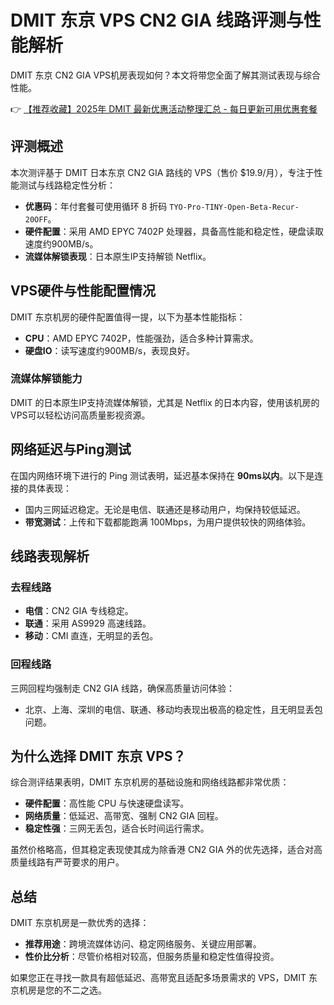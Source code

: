 # DMIT 东京 VPS CN2 GIA 线路评测与性能解析

DMIT 东京 CN2 GIA VPS机房表现如何？本文将带您全面了解其测试表现与综合性能。

👉 [【推荐收藏】2025年 DMIT 最新优惠活动整理汇总 - 每日更新可用优惠套餐](https://bit.ly/dmit_coupon)

## 评测概述

本次测评基于 DMIT 日本东京 CN2 GIA 路线的 VPS（售价 $19.9/月），专注于性能测试与线路稳定性分析：

- **优惠码**：年付套餐可使用循环 8 折码 `TYO-Pro-TINY-Open-Beta-Recur-20OFF`。
- **硬件配置**：采用 AMD EPYC 7402P 处理器，具备高性能和稳定性，硬盘读取速度约900MB/s。
- **流媒体解锁表现**：日本原生IP支持解锁 Netflix。

## VPS硬件与性能配置情况

DMIT 东京机房的硬件配置值得一提，以下为基本性能指标：
- **CPU**：AMD EPYC 7402P，性能强劲，适合多种计算需求。
- **硬盘IO**：读写速度约900MB/s，表现良好。
  
### 流媒体解锁能力
DMIT 的日本原生IP支持流媒体解锁，尤其是 Netflix 的日本内容，使用该机房的 VPS可以轻松访问高质量影视资源。

## 网络延迟与Ping测试

在国内网络环境下进行的 Ping 测试表明，延迟基本保持在 **90ms以内**。以下是连接的具体表现：
- 国内三网延迟稳定。无论是电信、联通还是移动用户，均保持较低延迟。
- **带宽测试**：上传和下载都能跑满 100Mbps，为用户提供较快的网络体验。

## 线路表现解析

### 去程线路
- **电信**：CN2 GIA 专线稳定。
- **联通**：采用 AS9929 高速线路。
- **移动**：CMI 直连，无明显的丢包。

### 回程线路
三网回程均强制走 CN2 GIA 线路，确保高质量访问体验：
- 北京、上海、深圳的电信、联通、移动均表现出极高的稳定性，且无明显丢包问题。

## 为什么选择 DMIT 东京 VPS？

综合测评结果表明，DMIT 东京机房的基础设施和网络线路都非常优质：
- **硬件配置**：高性能 CPU 与快速硬盘读写。
- **网络质量**：低延迟、高带宽、强制 CN2 GIA 回程。
- **稳定性强**：三网无丢包，适合长时间运行需求。

虽然价格略高，但其稳定表现使其成为除香港 CN2 GIA 外的优先选择，适合对高质量线路有严苛要求的用户。

## 总结

DMIT 东京机房是一款优秀的选择：
- **推荐用途**：跨境流媒体访问、稳定网络服务、关键应用部署。
- **性价比分析**：尽管价格相对较高，但服务质量和稳定性值得投资。

如果您正在寻找一款具有超低延迟、高带宽且适配多场景需求的 VPS，DMIT 东京机房是您的不二之选。